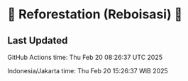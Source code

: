 
# 🌳 Reforestation (Reboisasi) 🌲

## Last Updated

GitHub Actions time: Thu Feb 20 08:26:37 UTC 2025

Indonesia/Jakarta time: Thu Feb 20 15:26:37 WIB 2025

